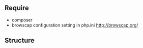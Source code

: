 ## Require
 - composer
 - browscap configuration setting in php.ini http://browscap.org/

## Structure
  